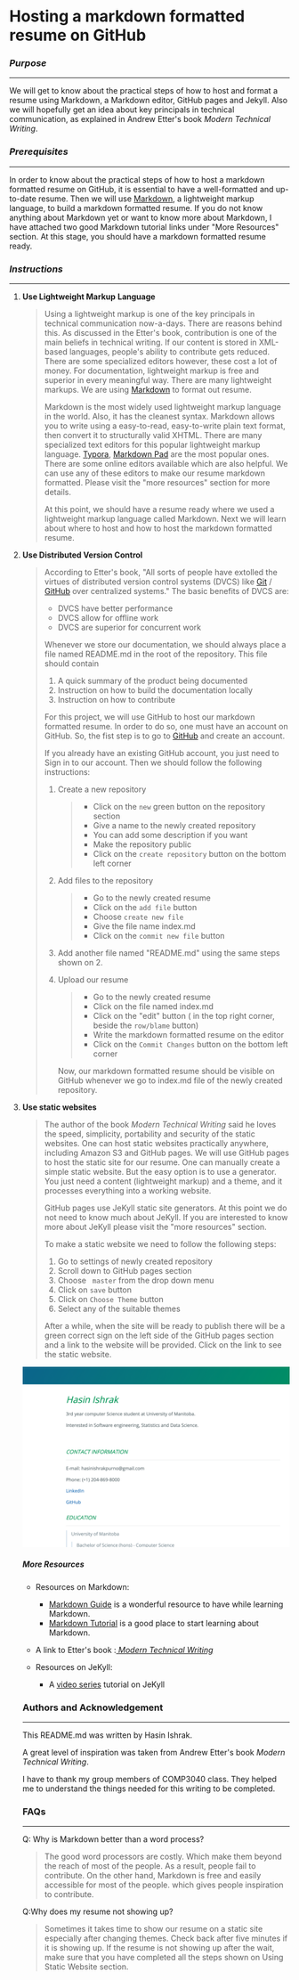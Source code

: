 # Hosting a markdown formatted resume on GitHub



### *Purpose*

---

We will get to know about the practical steps of how to host and format a resume using Markdown, a Markdown editor, GitHub pages and Jekyll. Also we will hopefully get an idea about key principals in technical communication, as explained in Andrew Etter's book *Modern Technical Writing*.



### *Prerequisites*

---

In order to know about the practical steps of how to host a markdown formatted resume on GitHub, it is essential to have a well-formatted and up-to-date resume. Then we will use [Markdown](https://en.wikipedia.org/wiki/Markdown), a lightweight markup language, to build a markdown formatted resume. If you do not know anything about Markdown yet or want to know more about Markdown, I have attached two good Markdown tutorial links under "More Resources" section. At this stage, you should have a markdown formatted resume ready.

### *Instructions*

---

1. **Use Lightweight Markup** **Language**

   > Using a lightweight markup is one of the key principals in technical communication now-a-days. There are reasons behind this. As discussed in the Etter's book, contribution is one of the main beliefs in technical writing.  If our content is stored in XML-based languages, people's ability to contribute gets reduced. There are some specialized editors however, these cost a lot of money. For documentation, lightweight markup is free and superior in every meaningful way. There are many lightweight markups. We are using [Markdown](https://daringfireball.net/projects/markdown/) to format out resume.
   >
   > Markdown is the most widely used lightweight markup language in the world. Also, it has the cleanest syntax. Markdown allows you to write using a easy-to-read, easy-to-write plain text format, then convert it to structurally valid XHTML. There are many specialized text editors for this popular lightweight markup language. [Typora](https://typora.io/), [Markdown Pad](http://markdownpad.com/) are the most popular ones. There are some online editors available which are also helpful. We can use any of these editors to make our resume markdown formatted. Please visit the "more resources" section for more details.
   >
   > At this point, we should have a resume ready where we used a lightweight markup language called Markdown. Next we will learn about where to host and how to host the markdown formatted resume.

   

2. **Use Distributed Version Control**

   > According to Etter's book, "All sorts of people have extolled the virtues of distributed version control systems (DVCS) like [Git](https://git-scm.com/) / [GitHub](https://github.com) over centralized systems." The basic benefits of DVCS are:
   >
   > * DVCS have better performance
   > * DVCS allow for offline work
   > * DVCS are superior for concurrent work
   >
   > Whenever we store our documentation, we should always place a file named README.md in the root of the repository. This file should contain
   >
   > 1. A quick summary of the product being documented
   > 2. Instruction on how to build the documentation locally
   > 3. Instruction on how to contribute
   >
   > For this project, we will use GitHub to host our markdown formatted resume. In order to do so, one  must have an account on GitHub. So, the fist step is to go to [GitHub](https://github.com) and create an account.
   >
   > If you already have an existing GitHub account, you just need to Sign in to our account. Then we should follow the following instructions:
   >
   > 1. Create a new repository
   >
   >    > * Click on the `new` green button on the repository section
   >    > * Give a name to the newly created repository
   >    > * You can add some description if you want
   >    > * Make the repository public 
   >    > * Click on the `create repository` button on the bottom left corner
   >
   > 2. Add files to the repository
   >
   >    > * Go to the newly created resume
   >    > * Click on the `add file` button 
   >    > * Choose `create new file` 
   >    > * Give the file name index.md
   >    > * Click on the `commit new file` button
   >
   > 3. Add another file named "README.md" using the same steps shown on 2.
   >
   > 4. Upload our resume
   >
   >    > * Go to the newly created resume
   >    > * Click on the file named index.md
   >    > * Click on the "edit" button ( in the top right corner, beside the `row/blame` button)
   >    > * Write the markdown formatted resume on the editor
   >    > * Click on the `Commit Changes` button on the bottom left corner
   >
   >    Now, our markdown formatted resume should be visible on GitHub whenever we go to index.md file of the newly created repository.

   

3. **Use static websites**

   > The author of the book _Modern Technical Writing_ said he loves the speed, simplicity, portability and security of the static websites. One can host static websites practically anywhere, including Amazon S3 and GitHub pages. We will use GitHub pages to host the static site for our resume. One can manually create a simple static website. But the easy option is to use a generator. You just need a content (lightweight markup) and a theme, and it processes everything into a working website.
   >
   > GitHub pages use JeKyll static site generators. At this point we do not need to know much about JeKyll. If you are interested to know more about JeKyll please visit the "more resources" section.
   >
   > To make a static website we need to follow the following steps:
   >
   > 1. Go to settings of newly created repository
   > 2. Scroll down to GitHub pages section
   > 3. Choose ` master` from the drop down menu
   > 4. Click on `save` button
   > 5. Click on `Choose Theme` button
   > 6. Select any of the suitable themes
   >
   > After a while, when the site will be ready to publish there will be a green correct sign on the left side of the GitHub pages section and a link to the website will be provided. Click on the link to see the static website.

   ![](https://github.com/hasinishrak/COMP3040/blob/main/Screen%20Shot%202020-11-03%20at%207.55.26%20PM.png)

   

   ##### More Resources

   * Resources on Markdown:
     * [Markdown Guide](https://www.markdownguide.org/extended-syntax/#strikethrough) is a wonderful resource to have while learning Markdown.
     * [Markdown Tutorial](https://www.markdowntutorial.com) is a good place to start learning about Markdown.

   * A link to Etter's book :[ _Modern Technical Writing_ ](https://www.amazon.ca/Modern-Technical-Writing-Introduction-Documentation-ebook/dp/B01A2QL9SS/ref=sr_1_1?crid=331C6HXMEK2GK&dchild=1&keywords=modern+technical+writing+by+andrew+etter&qid=1604455886&sprefix=modern+tech%2Caps%2C213&sr=8-1)

   * Resources on JeKyll:
     * A [video series](https://www.youtube.com/playlist?list=PLLAZ4kZ9dFpOPV5C5Ay0pHaa0RJFhcmcB) tutorial on JeKyll

   

   ### Authors and Acknowledgement

   ---

   This README.md was written by Hasin Ishrak.

   A great level of inspiration was taken from Andrew Etter's book _Modern Technical Writing_.

   I have to thank my group members of COMP3040 class. They helped me to understand the things needed for this writing to be completed.

   ### FAQs

   ---

   Q: Why is Markdown better than a word process?

   > The good word processors are costly. Which make them beyond the reach of most of the people. As a result, people fail to contribute. On the other hand, Markdown is free and easily accessible for most of the people. which gives people inspiration to contribute.

   Q:Why does my resume not showing up?

   > Sometimes it takes time to show our resume on a static site especially after changing themes. Check back after five minutes if it is showing up. If the resume is not showing up after the wait, make sure that you have completed all the steps shown on Using Static Website section.
